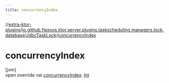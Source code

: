 ```yaml
---
title: concurrencyIndex
---
```

//[extra-ktor-plugins](../../../index.md)/[io.github.flaxoos.ktor.server.plugins.taskscheduling.managers.lock.database](../index.md)/[JdbcTaskLock](index.md)/[concurrencyIndex](concurrency-index.md)



# concurrencyIndex



[jvm]\
open override val [concurrencyIndex](concurrency-index.md): [Int](https://kotlinlang.org/api/latest/jvm/stdlib/kotlin/-int/index.md)




